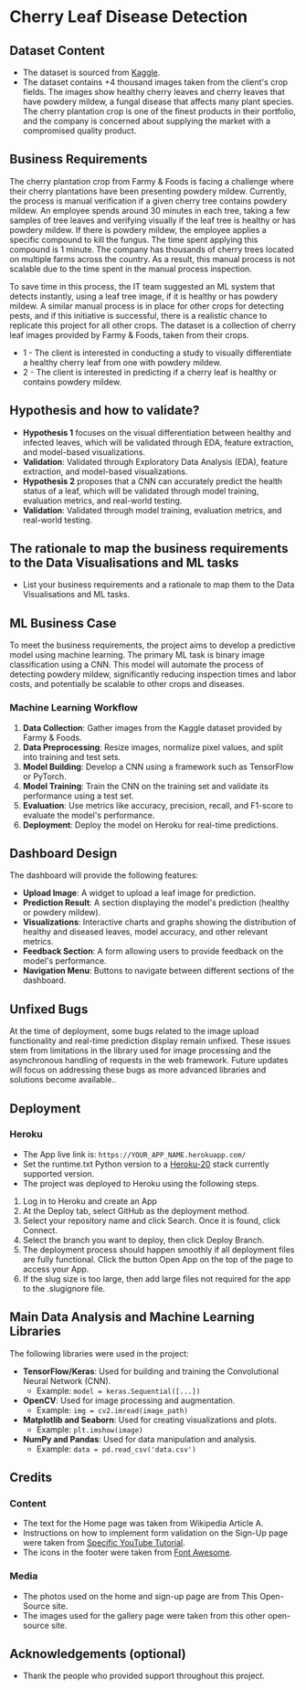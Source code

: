 # Cherry Leaf Disease Detection

## Dataset Content

- The dataset is sourced from [Kaggle](https://www.kaggle.com/codeinstitute/cherry-leaves).
- The dataset contains +4 thousand images taken from the client's crop fields. The images show healthy cherry leaves and cherry leaves that have powdery mildew, a fungal disease that affects many plant species. The cherry plantation crop is one of the finest products in their portfolio, and the company is concerned about supplying the market with a compromised quality product.

## Business Requirements

The cherry plantation crop from Farmy & Foods is facing a challenge where their cherry plantations have been presenting powdery mildew. Currently, the process is manual verification if a given cherry tree contains powdery mildew. An employee spends around 30 minutes in each tree, taking a few samples of tree leaves and verifying visually if the leaf tree is healthy or has powdery mildew. If there is powdery mildew, the employee applies a specific compound to kill the fungus. The time spent applying this compound is 1 minute. The company has thousands of cherry trees located on multiple farms across the country. As a result, this manual process is not scalable due to the time spent in the manual process inspection.

To save time in this process, the IT team suggested an ML system that detects instantly, using a leaf tree image, if it is healthy or has powdery mildew. A similar manual process is in place for other crops for detecting pests, and if this initiative is successful, there is a realistic chance to replicate this project for all other crops. The dataset is a collection of cherry leaf images provided by Farmy & Foods, taken from their crops.

- 1 - The client is interested in conducting a study to visually differentiate a healthy cherry leaf from one with powdery mildew.
- 2 - The client is interested in predicting if a cherry leaf is healthy or contains powdery mildew.

## Hypothesis and how to validate?

- **Hypothesis 1** focuses on the visual differentiation between healthy and infected leaves, which will be validated through EDA, feature extraction, and model-based visualizations.
- **Validation**: Validated through Exploratory Data Analysis (EDA), feature extraction, and model-based visualizations.
- **Hypothesis 2** proposes that a CNN can accurately predict the health status of a leaf, which will be validated through model training, evaluation metrics, and real-world testing.
- **Validation**: Validated through model training, evaluation metrics, and real-world testing.

## The rationale to map the business requirements to the Data Visualisations and ML tasks

- List your business requirements and a rationale to map them to the Data Visualisations and ML tasks.

## ML Business Case

To meet the business requirements, the project aims to develop a predictive model using machine learning. The primary ML task is binary image classification using a CNN. This model will automate the process of detecting powdery mildew, significantly reducing inspection times and labor costs, and potentially be scalable to other crops and diseases.

### Machine Learning Workflow

1. **Data Collection**: Gather images from the Kaggle dataset provided by Farmy & Foods.
2. **Data Preprocessing**: Resize images, normalize pixel values, and split into training and test sets.
3. **Model Building**: Develop a CNN using a framework such as TensorFlow or PyTorch.
4. **Model Training**: Train the CNN on the training set and validate its performance using a test set.
5. **Evaluation**: Use metrics like accuracy, precision, recall, and F1-score to evaluate the model's performance.
6. **Deployment**: Deploy the model on Heroku for real-time predictions.

## Dashboard Design

The dashboard will provide the following features:
- **Upload Image**: A widget to upload a leaf image for prediction.
- **Prediction Result**: A section displaying the model's prediction (healthy or powdery mildew).
- **Visualizations**: Interactive charts and graphs showing the distribution of healthy and diseased leaves, model accuracy, and other relevant metrics.
- **Feedback Section**: A form allowing users to provide feedback on the model's performance.
- **Navigation Menu**: Buttons to navigate between different sections of the dashboard.

## Unfixed Bugs

At the time of deployment, some bugs related to the image upload functionality and real-time prediction display remain unfixed. These issues stem from limitations in the library used for image processing and the asynchronous handling of requests in the web framework. Future updates will focus on addressing these bugs as more advanced libraries and solutions become available..

## Deployment

### Heroku

- The App live link is: `https://YOUR_APP_NAME.herokuapp.com/`
- Set the runtime.txt Python version to a [Heroku-20](https://devcenter.heroku.com/articles/python-support#supported-runtimes) stack currently supported version.
- The project was deployed to Heroku using the following steps.

1. Log in to Heroku and create an App
2. At the Deploy tab, select GitHub as the deployment method.
3. Select your repository name and click Search. Once it is found, click Connect.
4. Select the branch you want to deploy, then click Deploy Branch.
5. The deployment process should happen smoothly if all deployment files are fully functional. Click the button Open App on the top of the page to access your App.
6. If the slug size is too large, then add large files not required for the app to the .slugignore file.

## Main Data Analysis and Machine Learning Libraries

The following libraries were used in the project:
- **TensorFlow/Keras**: Used for building and training the Convolutional Neural Network (CNN).
  - Example: `model = keras.Sequential([...])`
- **OpenCV**: Used for image processing and augmentation.
  - Example: `img = cv2.imread(image_path)`
- **Matplotlib and Seaborn**: Used for creating visualizations and plots.
  - Example: `plt.imshow(image)`
- **NumPy and Pandas**: Used for data manipulation and analysis.
  - Example: `data = pd.read_csv('data.csv')`

## Credits

### Content

- The text for the Home page was taken from Wikipedia Article A.
- Instructions on how to implement form validation on the Sign-Up page were taken from [Specific YouTube Tutorial](https://www.youtube.com/).
- The icons in the footer were taken from [Font Awesome](https://fontawesome.com/).

### Media

- The photos used on the home and sign-up page are from This Open-Source site.
- The images used for the gallery page were taken from this other open-source site.

## Acknowledgements (optional)

- Thank the people who provided support throughout this project.
